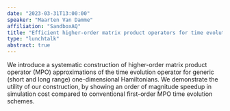 ```yaml
---
date: "2023-03-31T13:00:00"
speaker: "Maarten Van Damme"
affiliation: "SandboxAQ"
title: "Efficient higher-order matrix product operators for time evolution"
type: "lunchtalk"
abstract: true
---
```


We introduce a systematic construction of higher-order matrix product operator (MPO) approximations of the time evolution operator for generic (short and long range) one-dimensional Hamiltonians. We demonstrate the utility of our construction, by showing an order of magnitude speedup in simulation cost compared to conventional first-order MPO time evolution schemes.
